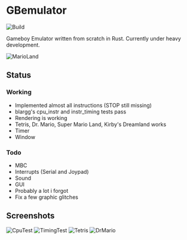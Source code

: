 # GBemulator
![Build](https://github.com/p4ddy1/gbemulator/workflows/Build/badge.svg?branch=master)

Gameboy Emulator written from scratch in Rust. Currently under heavy development.

![MarioLand](https://cloud.lpnw.de/apps/files_sharing/publicpreview/freAayx9sFQk7oy?x=1920&y=632&a=true)

## Status

### Working
* Implemented almost all instructions (STOP still missing)
* blargg's cpu_instr and instr_timing tests pass
* Rendering is working
* Tetris, Dr. Mario, Super Mario Land, Kirby's Dreamland works
* Timer
* Window


### Todo
* MBC
* Interrupts (Serial and Joypad)
* Sound
* GUI
* Probably a lot i forgot
* Fix a few graphic glitches

## Screenshots

![CpuTest](https://cloud.lpnw.de/apps/files_sharing/publicpreview/KbyxSCrXL9kKr8i?x=1920&y=632&a=true)
![TimingTest](https://cloud.lpnw.de/apps/files_sharing/publicpreview/CE8dENP7JacDSN5?x=1920&y=632&a=true)
![Tetris](https://cloud.lpnw.de/apps/files_sharing/publicpreview/jcm8QLoHETHRFBa?x=1920&y=632&a=true)
![DrMario](https://cloud.lpnw.de/apps/files_sharing/publicpreview/MHNYnr2pPDrneGc?x=1920&y=632&a=true)
